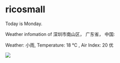 # ricosmall

Today is Monday.

Weather infomation of 深圳市南山区， 广东省， 中国: 

Weather: 小雨, Temperature: 18 ℃ , Air Index: 20 优

<img src="https://github-readme-stats.vercel.app/api?username=ricosmall&show_icons=true" />
